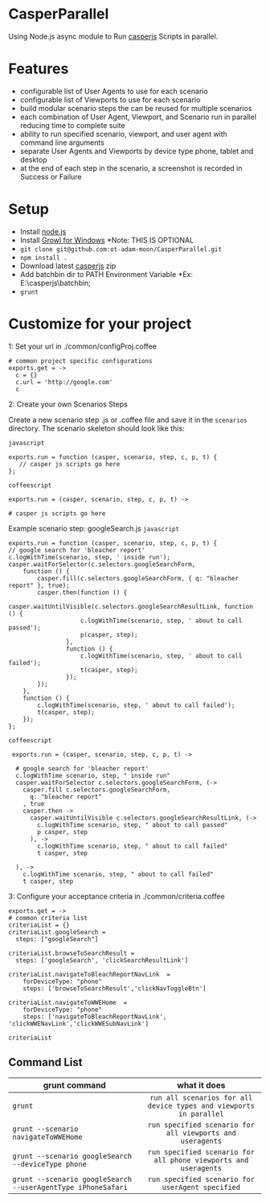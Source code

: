 CasperParallel
=========

Using Node.js async module to Run [casperjs](http://casperjs.org/) Scripts in parallel.


Features
=======
  * configurable list of User Agents to use for each scenario
  * configurable list of Viewports to use for each scenario
  * build modular scenario steps the can be reused for multiple scenarios
  * each combination of User Agent, Viewport, and Scenario run in parallel reducing time to complete suite
  * ability to run specified scenario, viewport, and user agent with command line arguments
  * separate User Agents and Viewports by device type phone, tablet and desktop
  * at the end of each step in the scenario, a screenshot is recorded in Success or Failure

Setup
=====

* Install [node.js](http://nodejs.org/)
* Install [Growl for Windows](http://www.growlforwindows.com/gfw/) *Note: THIS IS OPTIONAL
* `git clone git@github.com:ot-adam-moon/CasperParallel.git`
* `npm install .`
* Download latest [casperjs](http://casperjs.org/) zip
* Add batchbin dir to PATH Environment Variable *Ex: E:\casperjs\batchbin;
* `grunt`

Customize for your project
==========================
1: Set your url
 in ./common/configProj.coffee
 
    # common project specific configurations
    exports.get = ->
      c = {}
      c.url = 'http://google.com'
      c
      
2: Create your own Scenarios Steps

 Create a new scenario step .js or .coffee file and save it in the `scenarios` directory.
 The scenario skeleton should look like this:
 
  `javascript`
  
    exports.run = function (casper, scenario, step, c, p, t) {
       // casper js scripts go here
    };
    
  `coffeescript`
  
    exports.run = (casper, scenario, step, c, p, t) ->

    # casper js scripts go here
 
 
 Example scenario step: googleSearch.js
 `javascript`
  
    exports.run = function (casper, scenario, step, c, p, t) {
    // google search for 'bleacher report'
    c.logWithTime(scenario, step, ' inside run');
    casper.waitForSelector(c.selectors.googleSearchForm,
        function () {
            casper.fill(c.selectors.googleSearchForm, { q: "bleacher report" }, true);
            casper.then(function () {
                casper.waitUntilVisible(c.selectors.googleSearchResultLink, function () {
                        c.logWithTime(scenario, step, ' about to call passed');
                        p(casper, step);
                    },
                    function () {
                        c.logWithTime(scenario, step, ' about to call failed');
                        t(casper, step);
                    });
            });
        },
        function () {
            c.logWithTime(scenario, step, ' about to call failed');
            t(casper, step);
        });
    };
    
  `coffeescript`
 
     exports.run = (casper, scenario, step, c, p, t) ->
  
      # google search for 'bleacher report'
      c.logWithTime scenario, step, " inside run"
      casper.waitForSelector c.selectors.googleSearchForm, (->
        casper.fill c.selectors.googleSearchForm,
          q: "bleacher report"
        , true
        casper.then ->
          casper.waitUntilVisible c.selectors.googleSearchResultLink, (->
            c.logWithTime scenario, step, " about to call passed"
            p casper, step
          ), ->
            c.logWithTime scenario, step, " about to call failed"
            t casper, step
    
      ), ->
        c.logWithTime scenario, step, " about to call failed"
        t casper, step
3: Configure your acceptance criteria in ./common/criteria.coffee
   
    exports.get = ->
    # common criteria list
    criteriaList = {}
    criteriaList.googleSearch =
      steps: ["googleSearch"]
    
    criteriaList.browseToSearchResult =
      steps: ['googleSearch', 'clickSearchResultLink']
    
    criteriaList.navigateToBleachReportNavLink  =
        forDeviceType: "phone"
        steps: ['browseToSearchResult','clickNavToggleBtn']
    
    criteriaList.navigateToWWEHome  =
        forDeviceType: "phone"
        steps: ['navigateToBleachReportNavLink', 'clickWWENavLink','clickWWESubNavLink']
    
    criteriaList


 
 
Command List
------------

| grunt command | what it does  |
| ------------- |:-------------:|
| `grunt`|`run all scenarios for all device types and viewports in parallel`|
| `grunt --scenario navigateToWWEHome`|`run specified scenario for all viewports and useragents`|
| `grunt --scenario googleSearch --deviceType phone`|`run specified scenario for all phone viewports and useragents`|
| `grunt --scenario googleSearch --userAgentType iPhoneSafari`|`run specified scenario for userAgent specified`|



